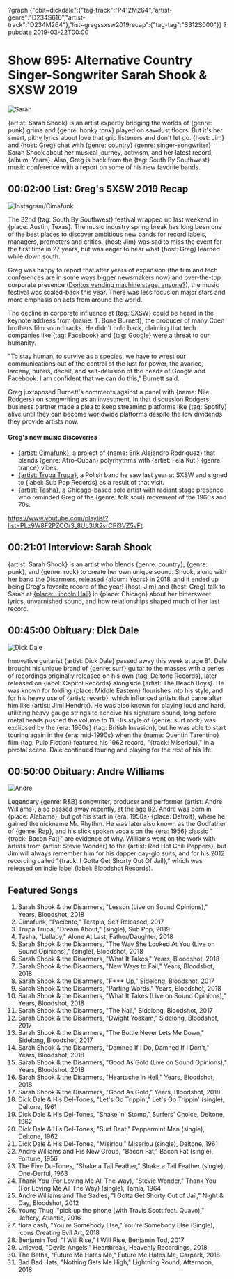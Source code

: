 ?graph {"obit~dickdale":{"tag-track":"P412M264","artist-genre":"D234S616","artist-track":"D234M264"},"list~gregssxsw2019recap":{"tag-tag":"S312S000"}}
?pubdate 2019-03-22T00:00

# Show 695: Alternative Country Singer-Songwriter Sarah Shook & SXSW 2019
![Sarah](//static.soundopinions.org/images/2019/Sarah_shook.jpg)

{artist: Sarah Shook} is an artist expertly bridging the worlds of {genre: punk} grime and {genre: honky tonk} played on sawdust floors. But it's her smart, pithy lyrics about love that grip listeners and don't let go. {host: Jim} and {host: Greg} chat with {genre: country} {genre: singer-songwriter} Sarah Shook about her musical journey, activism, and her latest record, {album: Years}. Also, Greg is back from the {tag: South By Southwest} music conference with a report on some of his new favorite bands.


## 00:02:00 List: Greg's SXSW 2019 Recap
![Instagram/Cimafunk](//static.soundopinions.org/images/2019/cimafunk.jpg)

The 32nd {tag: South By Southwest} festival wrapped up last weekend in {place: Austin, Texas}. The music industry spring break has long been one of the best places to discover ambitious new bands for record labels, managers, promoters and critics. {host: Jim} was sad to miss the event for the first time in 27 years, but was eager to hear what {host: Greg} learned while down south. 

Greg was happy to report that after years of expansion (the film and tech conferences are in some ways bigger newsmakers now) and over-the-top corporate presence ([Doritos vending machine stage, anyone?](https://www.fastcompany.com/3027313/doritos-has-a-bold-mission-and-lady-gaga-for-sxsw-attendees)), the music festival was scaled-back this year. There was less focus on major stars and more emphasis on acts from around the world. 

The decline in corporate influence at {tag: SXSW} could be heard in the keynote address from {name: T. Bone Burnett}, the producer of many Coen brothers film soundtracks. He didn't hold back, claiming that tech companies like {tag: Facebook} and {tag: Google} were a threat to our humanity. 

"To stay human, to survive as a species, we have to wrest our communications out of the control of the lust for power, the avarice, larceny, hubris, deceit, and self-delusion of the heads of Google and Facebook. I am confident that we can do this," Burnett said. 

Greg juxtaposed Burnett's comments against a panel with {name: Nile Rodgers} on songwriting as an investment. In that discussion Rodgers' business partner made a plea to keep streaming platforms like {tag: Spotify} alive until they can become worldwide platforms despite the low dividends they provide artists now. 

#### Greg's new music discoveries 

- [{artist: Cimafunk}](https://cimafunk.com/), a project of {name: Erik Alejandro Rodriguez} that blends {genre: Afro-Cuban} polyrhythms with {artist: Fela Kuti} {genre: trance} vibes.
- [{artist: Trupa Trupa}](https://trupatrupa.bandcamp.com/), a Polish band he saw last year at SXSW and signed to {label: Sub Pop Records} as a result of that visit. 
- [{artist: Tasha}](https://www.wowtashawow.com/), a Chicago-based solo artist with radiant stage presence who reminded Greg of the {genre: folk soul} movement of the 1960s and 70s. 

https://www.youtube.com/playlist?list=PLz9W8F2PZCOr3_8UL3Ut2srCPi3VZ5vFt

## 00:21:01 Interview: Sarah Shook
{artist: Sarah Shook} is an artist who blends {genre: country}, {genre: punk}, and {genre: rock} to create her own unique sound. Shook, along with her band the Disarmers, released {album: Years} in 2018, and it ended up being Greg's favorite record of the year! {host: Jim} and {host: Greg} talk to Sarah at [{place: Lincoln Hall}](http://www.lh-st.com/) in {place: Chicago} about her bittersweet lyrics, unvarnished sound, and how relationships shaped much of her last record. 

## 00:45:00 Obituary: Dick Dale
![Dick Dale](//static.soundopinions.org/images/2019/dick.jpg)

Innovative guitarist {artist: Dick Dale} passed away this week at age 81. Dale brought his unique brand of {genre: surf} guitar to the masses with a series of recordings originally released on his own {tag: Deltone Records}, later released on {label: Capitol Records} alongside {artist: The Beach Boys}. He was known for folding {place: Middle Eastern} flourishes into his style, and for his heavy use of {artist: reverb}, which influnced artists that came after him like {artist: Jimi Hendrix}. He was also known for playing loud and hard, utilizing heavy gauge strings to acheive his signature sound, long before metal heads pushed the volume to 11.  His style of {genre: surf rock} was exclipsed by the {era: 1960s} {tag: British Invasion}, but he was able to start touring again in the {era: mid-1990s} when the {name: Quentin Tarentino} film {tag: Pulp Fiction} featured his 1962 record, "{track: Miserlou}," in a pivotal scene. Dale continued touring and playing for the rest of his life. 

## 00:50:00 Obituary: Andre Williams
![Andre](//static.soundopinions.org/images/2019/andre.jpg)

Legendary {genre: R&B} songwriter, producer and performer {artist: Andre Williams}, also passed away recently, at the age 82. Andre was born in {place: Alabama}, but got his start in {era: 1950s} {place: Detroit}, where he gained the nickname Mr. Rhythm. He was later also known as the Godfather of {genre: Rap}, and his slick spoken vocals on the {era: 1956} classic "{track: Bacon Fat}" are evidence of why. Williams went on the work with artists from {artist: Stevie Wonder} to the {artist: Red Hot Chili Peppers}, but Jim will always remember him for his dapper day-glo suits, and for his 2012 recording called "{track: I Gotta Get Shorty Out Of Jail}," which was released on indie label {label: Bloodshot Records}. 

## Featured Songs
1. Sarah Shook & the Disarmers, "Lesson (Live on Sound Opinions)," Years, Bloodshot, 2018
1. Cimafunk, "Paciente," Terapia, Self Released, 2017
1. Trupa Trupa, "Dream About," (single), Sub Pop, 2019
1. Tasha, "Lullaby," Alone At Last, Father/Daughter, 2018
1. Sarah Shook & the Disarmers, "The Way She Looked At You (Live on Sound Opinions)," (single), Bloodshot, 2018
1. Sarah Shook & the Disarmers, "What It Takes," Years, Bloodshot, 2018
1. Sarah Shook & the Disarmers, "New Ways to Fail," Years, Bloodshot, 2018
1. Sarah Shook & the Disarmers, "F*** Up," Sidelong, Bloodshot, 2017
1. Sarah Shook & the Disarmers, "Parting Words," Years, Bloodshot, 2018
1. Sarah Shook & the Disarmers, "What It Takes (Live on Sound Opinions)," Years, Bloodshot, 2018
1. Sarah Shook & the Disarmers, "The Nail," Sidelong, Bloodshot, 2017
1. Sarah Shook & the Disarmers, "Dwight Yoakam," Sidelong, Bloodshot, 2017
1. Sarah Shook & the Disarmers, "The Bottle Never Lets Me Down," Sidelong, Bloodshot, 2017
1. Sarah Shook & the Disarmers, "Damned If I Do, Damned If I Don't," Years, Bloodshot, 2018
1. Sarah Shook & the Disarmers, "Good As Gold (Live on Sound Opinions)," Years, Bloodshot, 2018
1. Sarah Shook & the Disarmers, "Heartache in Hell," Years, Bloodshot, 2018
1. Sarah Shook & the Disarmers, "Good As Gold," Years, Bloodshot, 2018
1. Dick Dale & His Del-Tones, "Let's Go Trippin'," Let's Go Trippin' (single), Deltone, 1961
1. Dick Dale & His Del-Tones, "Shake 'n' Stomp," Surfers' Choice, Deltone, 1962
1. Dick Dale & His Del-Tones, "Surf Beat," Peppermint Man (single), Deltone, 1962
1. Dick Dale & His Del-Tones, "Misirlou," Miserlou (single), Deltone, 1961
1. Andre Williams and His New Group, "Bacon Fat," Bacon Fat (single), Fortune, 1956
1. The Five Du-Tones, "Shake a Tail Feather," Shake a Tail Feather (single), One-Derful, 1963
1. Thank You (For Loving Me All The Way), "Stevie Wonder," Thank You (For Loving Me All The Way) (single), Tamla, 1964
1. Andre Williams and The Sadies, "I Gotta Get Shorty Out of Jail," Night & Day, Bloodshot, 2012
1. Young Thug, "pick up the phone (with Travis Scott feat. Quavo)," Jeffery, Atlantic, 2016
1. flora cash, "You're Somebody Else," You're Somebody Else (Single), Icons Creating Evil Art, 2018
1. Benjamin Tod, "I Will Rise," I Will Rise, Benjamin Tod, 2017
1. Unloved, "Devils Angels," Heartbreak, Heavenly Recordings, 2018
1. The Beths, "Future Me Hates Me," Future Me Hates Me, Carpark, 2018
1. Bad Bad Hats, "Nothing Gets Me High," Lightning Round, Afternoon, 2018

